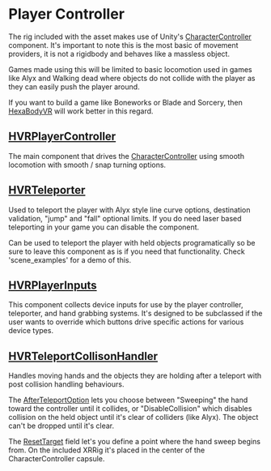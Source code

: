 # Player Controller

The rig included with the asset makes use of Unity's [CharacterController](https://docs.unity3d.com/ScriptReference/CharacterController.html) component. It's important to note this is the most basic of movement providers, it is not a rigidbody and behaves like a massless object.
 
Games made using this will be limited to basic locomotion used in games like Alyx and Walking dead where objects do not collide with the player as they can easily push the player around.

If you want to build a game like Boneworks or Blade and Sorcery, then [HexaBodyVR](https://assetstore.unity.com/packages/tools/physics/hexabody-vr-player-controller-185521) will work better in this regard.

## [HVRPlayerController](xref:HurricaneVR.Framework.Core.Player.HVRPlayerController)

The main component that drives the [CharacterController](https://docs.unity3d.com/ScriptReference/CharacterController.html) using smooth locomotion with smooth / snap turning options.

## [HVRTeleporter](xref:HurricaneVR.Framework.Core.Player.HVRTeleporter)

Used to teleport the player with Alyx style line curve options, destination validation, "jump" and "fall" optional limits. If you do need laser based teleporting in your game you can disable the component.

Can be used to teleport the player with held objects programatically so be sure to leave this component as is if you need that functionality. Check 'scene_examples' for a demo of this.

## [HVRPlayerInputs](xref:HurricaneVR.Framework.ControllerInput.HVRPlayerInputs)

This component collects device inputs for use by the player controller, teleporter, and hand grabbing systems. It's designed to be subclassed if the user wants to override which buttons drive specific actions for various device types.

## [HVRTeleportCollisonHandler](xref:HurricaneVR.Framework.Core.Player.HVRTeleportCollisonHandler)

Handles moving hands and the objects they are holding after a teleport with post collision handling behaviours. 

The [AfterTeleportOption](xref:HurricaneVR.Framework.Core.Player.HVRTeleportCollisonHandler.AfterTeleportOption) lets you choose between "Sweeping" the hand toward the controller until it collides, or  "DisableCollision" which disables collision on the held object until it's clear of colliders (like Alyx). The object can't be dropped until it's clear.

The [ResetTarget](xref:HurricaneVR.Framework.Core.Player.HVRTeleportCollisonHandler.ResetTarget) field let's you define a point where the hand sweep begins from. On the included XRRig it's placed in the center of the CharacterController capsule.